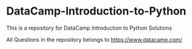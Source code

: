 # DataCamp-Introduction-to-Python

This is a repository for DataCamp Introduction to Python Solutions

All Questions in the repository belongs to https://www.datacamp.com/
